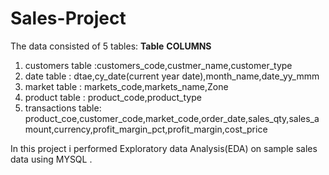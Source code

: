 # Sales-Project
The data consisted of 5 tables:
   **Table**                      **COLUMNS**
1. customers table   :customers_code,custmer_name,customer_type
2. date table        : dtae,cy_date(current year date),month_name,date_yy_mmm
3. market table      : markets_code,markets_name,Zone
4. product table     : product_code,product_type
5. transactions table: product_coe,customer_code,market_code,order_date,sales_qty,sales_amount,currency,profit_margin_pct,profit_margin,cost_price


In this project i performed Exploratory data Analysis(EDA) on sample sales data using MYSQL .

